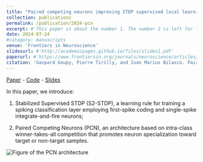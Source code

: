 ```yaml
---
title: "Paired competing neurons improving STDP supervised local learning in spiking neural networks"
collection: publications
permalink: /publication/2024-pcn
excerpt: #'This paper is about the number 1. The number 2 is left for future work.'
date: 2024-07-24
#category: manuscripts
venue: 'Frontiers in Neuroscience'
slidesurl: #'http://academicpages.github.io/files/slides1.pdf'
paperurl: #'https://www.frontiersin.org/journals/neuroscience/articles/10.3389/fnins.2024.1401690'
citation: 'Gaspard Goupy, Pierre Tirilly, and Ioan Marius Bilasco. Paired Competing Neurons Improving STDP Supervised Local Learning in Spiking Neural Networks. Frontiers in Neuroscience, 18, 2024.'
---
```


[Paper](https://www.frontiersin.org/journals/neuroscience/articles/10.3389/fnins.2024.1401690) - [Code](https://gitlab.univ-lille.fr/fox/snn-pcn) - [Slides](https://ggoupy.github.io/files/slides-pcn-gdriasis23.pdf)

In this paper, we introduce:

1. Stabilized Supervised STDP (S2-STDP), a learning rule for training a spiking classification layer employing first-spike coding and single-spike integrate-and-fire neurons;

2. Paired Competing Neurons (PCN), an architecture based on intra-class winner-takes-all competition that promotes neuron specialization toward target or non-target samples.

![Figure of the PCN architecture](https://ggoupy.github.io/images/architecture_pcn.png)